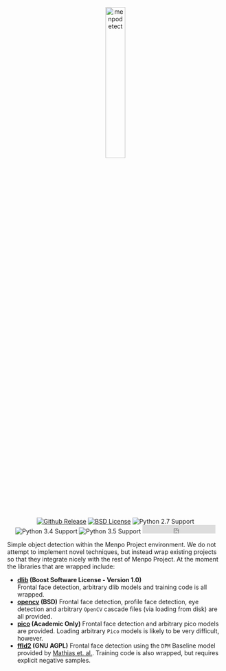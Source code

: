 <center>
  <img src="../../logo/menpodetect.png" alt="menpodetect" width="30%">
  </br>
  </br>
  <a href="http://github.com/menpo/menpodetect"><img src="http://img.shields.io/github/release/menpo/menpodetect.svg" alt="Github Release"/></a>
  <a href="https://github.com/menpo/menpodetect/blob/master/LICENSE.txt"><img src="http://img.shields.io/badge/License-BSD-green.svg" alt="BSD License"/></a>
  <img src="https://img.shields.io/badge/Python-2.7-green.svg" alt="Python 2.7 Support"/>
  <img src="https://img.shields.io/badge/Python-3.4-green.svg" alt="Python 3.4 Support"/>
  <img src="https://img.shields.io/badge/Python-3.5-green.svg" alt="Python 3.5 Support"/>
  <iframe src="https://ghbtns.com/github-btn.html?user=menpo&repo=menpodetect&type=star&count=true" frameborder="0" scrolling="0" width="170px" height="20px"></iframe>
  </br>
</center>

Simple object detection within the Menpo Project environment. We do not attempt
to implement novel techniques, but instead wrap existing projects so that they
integrate nicely with the rest of Menpo Project. At the moment the libraries that are wrapped include:

  - **[dlib](http://dlib.net/) (Boost Software License - Version 1.0)**  
    Frontal face detection, arbitrary dlib models and training code is all wrapped.
  - **[opencv](http://opencv.org/) (BSD)**
    Frontal face detection, profile face detection, eye detection and arbitrary `OpenCV` cascade files (via loading from disk) are all provided.
  - **[pico](https://github.com/nenadmarkus/pico) (Academic Only)**
    Frontal face detection and arbitrary pico models are provided. Loading arbitrary `Pico` models is likely to be very difficult, however.
  - **[ffld2](http://charles.dubout.ch/en/index.html) (GNU AGPL)**
    Frontal face detection using the `DPM` Baseline model provided by [Mathias et. al.](http://markusmathias.bitbucket.org/2014_eccv_face_detection/).
    Training code is also wrapped, but requires explicit negative samples.
